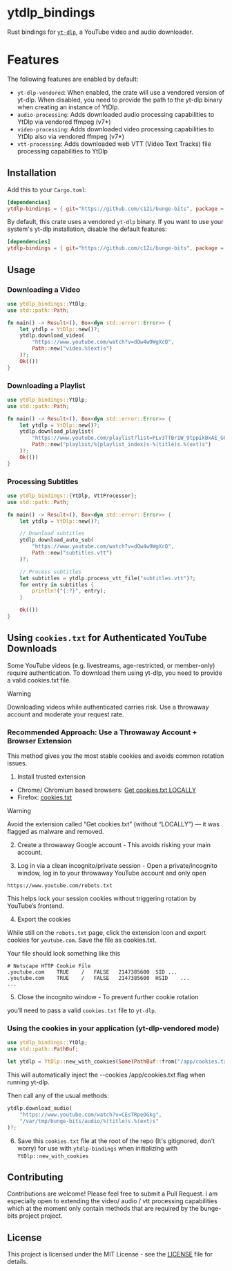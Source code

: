 # ytdlp_bindings

Rust bindings for [`yt-dlp`](https://github.com/yt-dlp/yt-dlp), a YouTube video and audio downloader.

# Features

The following features are enabled by default:

- `yt-dlp-vendored`: When enabled, the crate will use a vendored version of yt-dlp.
  When disabled, you need to provide the path to the yt-dlp binary when creating an instance of YtDlp.
- `audio-processing`: Adds downloaded audio processing capabilities to YtDlp via vendored ffmpeg (v7\*)
- `video-processing`: Adds downloaded video processing capabilities to YtDlp also via vendored ffmpeg (v7\*)
- `vtt-processing`: Adds downloaded web VTT (Video Text Tracks) file processing capabilities to YtDlp

## Installation

Add this to your `Cargo.toml`:

```toml
[dependencies]
ytdlp-bindings = { git="https://github.com/c12i/bunge-bits", package = "ytdlp_bindings" }
```

By default, this crate uses a vendored `yt-dlp` binary. If you want to use your system's yt-dlp installation, disable the default features:

```toml
[dependencies]
ytdlp-bindings = { git="https://github.com/c12i/bunge-bits", package = "ytdlp_bindings", default-features = false }
```

## Usage

### Downloading a Video

```rust
use ytdlp_bindings::YtDlp;
use std::path::Path;

fn main() -> Result<(), Box<dyn std::error::Error>> {
    let ytdlp = YtDlp::new()?;
    ytdlp.download_video(
        "https://www.youtube.com/watch?v=dQw4w9WgXcQ",
        Path::new("video.%(ext)s")
    )?;
    Ok(())
}
```

### Downloading a Playlist

```rust
use ytdlp_bindings::YtDlp;
use std::path::Path;

fn main() -> Result<(), Box<dyn std::error::Error>> {
    let ytdlp = YtDlp::new()?;
    ytdlp.download_playlist(
        "https://www.youtube.com/playlist?list=PLv3TTBr1W_9tppikBxAE_G6qjWdBljBHJ",
        Path::new("playlist/%(playlist_index)s-%(title)s.%(ext)s")
    )?;
    Ok(())
}
```

### Processing Subtitles

```rust
use ytdlp_bindings::{YtDlp, VttProcessor};
use std::path::Path;

fn main() -> Result<(), Box<dyn std::error::Error>> {
    let ytdlp = YtDlp::new()?;

    // Download subtitles
    ytdlp.download_auto_sub(
        "https://www.youtube.com/watch?v=dQw4w9WgXcQ",
        Path::new("subtitles.vtt")
    )?;

    // Process subtitles
    let subtitles = ytdlp.process_vtt_file("subtitles.vtt")?;
    for entry in subtitles {
        println!("{:?}", entry);
    }

    Ok(())
}
```

## Using `cookies.txt` for Authenticated YouTube Downloads

Some YouTube videos (e.g. livestreams, age-restricted, or member-only) require authentication. To download them using yt-dlp, you need to provide a valid cookies.txt file.

> [!WARNING]
> Downloading videos while authenticated carries risk. Use a throwaway account and moderate your request rate.

### Recommended Approach: Use a Throwaway Account + Browser Extension

This method gives you the most stable cookies and avoids common rotation issues.

1. Install trusted extension

- Chrome/ Chromium based browsers: [Get cookies.txt LOCALLY](https://chrome.google.com/webstore/detail/get-cookiestxt-locally/jgbbilmfbammlbbhmmgaagdkbkepnijn)
- Firefox: [cookies.txt](https://addons.mozilla.org/en-US/firefox/addon/cookies-txt/)

> [!WARNING]
> Avoid the extension called “Get cookies.txt” (without “LOCALLY”) — it was flagged as malware and removed.

2. Create a throwaway Google account - This avoids risking your main account.

3. Log in via a clean incognito/private session - Open a private/incognito window, log in to your throwaway YouTube account and only open

```
https://www.youtube.com/robots.txt
```

This helps lock your session cookies without triggering rotation by YouTube’s frontend.

4. Export the cookies

While still on the `robots.txt` page, click the extension icon and export cookies for `youtube.com`.
Save the file as cookies.txt.

Your file should look something like this

```
# Netscape HTTP Cookie File
.youtube.com	TRUE	/	FALSE	2147385600	SID	...
.youtube.com	TRUE	/	FALSE	2147385600	HSID	...
...
```

5. Close the incognito window - To prevent further cookie rotation

you’ll need to pass a valid `cookies.txt` file to `yt-dlp`.

### Using the cookies in your application (yt-dlp-vendored mode)

```rust
use ytdlp_bindings::YtDlp;
use std::path::PathBuf;

let ytdlp = YtDlp::new_with_cookies(Some(PathBuf::from("/app/cookies.txt")))?;
```

This will automatically inject the --cookies /app/cookies.txt flag when running yt-dlp.

Then call any of the usual methods:

```rust
ytdlp.download_audio(
    "https://www.youtube.com/watch?v=CEsTRpeOGkg",
    "/var/tmp/bunge-bits/audio/%(title)s.%(ext)s"
)?;
```

6. Save this `cookies.txt` file at the root of the repo (It's gitignored, don't worry) for use with `ytdlp-bindings` when initializing with `YtDlp::new_with_cookies`

## Contributing

Contributions are welcome! Please feel free to submit a Pull Request.
I am especially open to extending the video/ audio / vtt processing capabilities which at the moment only contain methods that are required by the bunge-bits project project.

## License

This project is licensed under the MIT License - see the [LICENSE](../../LICENSE) file for details.
